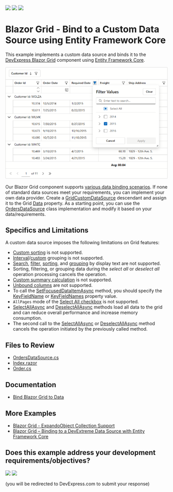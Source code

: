 <!-- default badges list -->
[![](https://img.shields.io/badge/Open_in_DevExpress_Support_Center-FF7200?style=flat-square&logo=DevExpress&logoColor=white)](https://supportcenter.devexpress.com/ticket/details/T1299285)
[![](https://img.shields.io/badge/📖_How_to_use_DevExpress_Examples-e9f6fc?style=flat-square)](https://docs.devexpress.com/GeneralInformation/403183)
[![](https://img.shields.io/badge/💬_Leave_Feedback-feecdd?style=flat-square)](#does-this-example-address-your-development-requirementsobjectives)
<!-- default badges end -->
# Blazor Grid - Bind to a Custom Data Source using Entity Framework Core

This example implements a custom data source and binds it to the [DevExpress Blazor Grid](https://docs.devexpress.com/Blazor/403143/components/grid) component using [Entity Framework Core](https://learn.microsoft.com/en-us/ef/core/).

![Custom Data Source](image.png)

Our Blazor Grid component supports [various data binding scenarios](https://docs.devexpress.com/Blazor/403737/components/grid/bind-to-data). If none of standard data sources meet your requirements, you can implement your own data provider. Create a [GridCustomDataSource](https://docs.devexpress.com/Blazor/DevExpress.Blazor.GridCustomDataSource) descendant and assign it to the Grid [Data](https://docs.devexpress.com/Blazor/DevExpress.Blazor.DxGrid.Data) property. As a starting point, you can use the [OrdersDataSource](./CS/CustomDataSource/Services/OrdersDataSource.cs) class implementation and modify it based on your data/requirements.

## Specifics and Limitations

A custom data source imposes the following limitations on Grid features:

* [Custom sorting](https://docs.devexpress.com/Blazor/DevExpress.Blazor.DxGrid.CustomSort) is not supported.
* [Interval](https://docs.devexpress.com/Blazor/DevExpress.Blazor.DxGridDataColumn.GroupInterval)/[custom](https://docs.devexpress.com/Blazor/DevExpress.Blazor.DxGridDataColumn.GroupInterval#custom-grouping) grouping is not supported.
* [Search](https://docs.devexpress.com/Blazor/404142/components/grid/data-shaping/filter-data/search-box), [filter](https://docs.devexpress.com/Blazor/DevExpress.Blazor.DxGridDataColumn.FilterMode#filter-data-by-display-text), [sorting](https://docs.devexpress.com/Blazor/DevExpress.Blazor.DxGridDataColumn.SortMode#sort-data-by-display-text), and [grouping](https://docs.devexpress.com/Blazor/DevExpress.Blazor.DxGridDataColumn.GroupInterval) by display text are not supported.
* Sorting, filtering, or grouping data during the _select all_ or _deselect all_ operation processing cancels the operation.
* [Custom summary calculation](https://docs.devexpress.com/Blazor/DevExpress.Blazor.DxGrid.CustomSummary) is not supported.
* [Unbound columns](https://docs.devexpress.com/Blazor/DevExpress.Blazor.DxGridDataColumn#create-an-unbound-column) are not supported.
* To call the [SetFocusedDataItemAsync](https://docs.devexpress.com/Blazor/DevExpress.Blazor.DxGrid.SetFocusedDataItemAsync(System.Object)) method, you should specify the [KeyFieldName](https://docs.devexpress.com/Blazor/DevExpress.Blazor.DxGrid.KeyFieldName) or [KeyFieldNames](https://docs.devexpress.com/Blazor/DevExpress.Blazor.DxGrid.KeyFieldNames) property value.
* `AllPages` mode of the [Select All checkbox](https://docs.devexpress.com/Blazor/DevExpress.Blazor.DxGrid.KeyFieldNames) is not supported.
* [SelectAllAsync](https://docs.devexpress.com/Blazor/DevExpress.Blazor.DxGrid.SelectAllAsync(System.Boolean)) and [DeselectAllAsync](https://docs.devexpress.com/Blazor/DevExpress.Blazor.DxGrid.DeselectAllAsync) methods load all data to the grid and can reduce overall performance and increase memory consumption.
* The second call to the [SelectAllAsync](https://docs.devexpress.com/Blazor/DevExpress.Blazor.DxGrid.SelectAllAsync(System.Boolean)) or [DeselectAllAsync](https://docs.devexpress.com/Blazor/DevExpress.Blazor.DxGrid.DeselectAllAsync) method cancels the operation initiated by the previously called method.

## Files to Review

- [OrdersDataSource.cs](./CS/CustomDataSource/Services/OrdersDataSource.cs)
- [Index.razor](./CS/CustomDataSource/Components/Pages/Index.razor)
- [Order.cs](./CS/CustomDataSource/Models/Order.cs)

## Documentation

- [Bind Blazor Grid to Data](https://docs.devexpress.com/Blazor/403737/components/grid/bind-to-data)

## More Examples

- [Blazor Grid - ExpandoObject Collection Support](https://github.com/DevExpress-Examples/blazor-editable-grid-with-expandoobject)
- [Blazor Grid – Binding to a DevExtreme Data Source with Entity Framework Core](https://github.com/DevExpress-Examples/blazor-dxgrid-bind-to-devextreme-data-source)

<!-- feedback -->
## Does this example address your development requirements/objectives?

[<img src="https://www.devexpress.com/support/examples/i/yes-button.svg"/>](https://www.devexpress.com/support/examples/survey.xml?utm_source=github&utm_campaign=blazor-grid-custom-datasource-with-ef-core&~~~was_helpful=yes) [<img src="https://www.devexpress.com/support/examples/i/no-button.svg"/>](https://www.devexpress.com/support/examples/survey.xml?utm_source=github&utm_campaign=blazor-grid-custom-datasource-with-ef-core&~~~was_helpful=no)

(you will be redirected to DevExpress.com to submit your response)
<!-- feedback end -->


